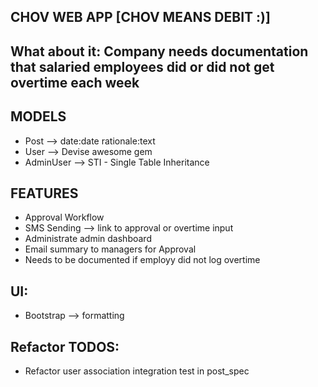 ## CHOV WEB APP [CHOV MEANS DEBIT :)]

## What about it: Company needs documentation that salaried employees did or did not get overtime each week

## MODELS
- Post --> date:date rationale:text
- User --> Devise awesome gem
- AdminUser --> STI - Single Table Inheritance

## FEATURES
- Approval Workflow
- SMS Sending --> link to approval or overtime input
- Administrate admin dashboard
- Email summary to managers for Approval
- Needs to be documented if employy did not log overtime

## UI:
- Bootstrap --> formatting

## Refactor TODOS:
- Refactor user association integration test in post_spec
